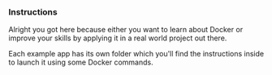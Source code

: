 ### Instructions

Alright you got here because either you want to learn about Docker or improve your skills by applying it in a real world project out there.

Each example app has its own folder which you'll find the instructions inside to launch it using some Docker commands. 

